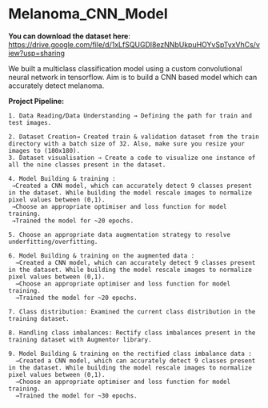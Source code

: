 # Melanoma_CNN_Model
**You can download the dataset here**: https://drive.google.com/file/d/1xLfSQUGDl8ezNNbUkpuHOYvSpTyxVhCs/view?usp=sharing

We built a multiclass classification model using a custom convolutional neural network in tensorflow. 
Aim is to build a CNN based model which can accurately detect melanoma.

**Project Pipeline:**

 	1. Data Reading/Data Understanding → Defining the path for train and test images.
	
	2. Dataset Creation→ Created train & validation dataset from the train directory with a batch size of 32. Also, make sure you resize your images to (180x180).
	3. Dataset visualisation → Create a code to visualize one instance of all the nine classes present in the dataset.
        
	4. Model Building & training : 
	 →Created a CNN model, which can accurately detect 9 classes present in the dataset. While building the model rescale images to normalize pixel values between (0,1).
	 →Choose an appropriate optimiser and loss function for model training.
	 →Trained the model for ~20 epochs.
	 
	5. Choose an appropriate data augmentation strategy to resolve underfitting/overfitting.
	
	6. Model Building & training on the augmented data :
	  →Created a CNN model, which can accurately detect 9 classes present in the dataset. While building the model rescale images to normalize pixel values between (0,1).
	  →Choose an appropriate optimiser and loss function for model training.
	  →Trained the model for ~20 epochs.
	  
	7. Class distribution: Examined the current class distribution in the training dataset.
	
	8. Handling class imbalances: Rectify class imbalances present in the training dataset with Augmentor library.
	
	9. Model Building & training on the rectified class imbalance data :
	  →Created a CNN model, which can accurately detect 9 classes present in the dataset. While building the model rescale images to normalize pixel values between (0,1).
	  →Choose an appropriate optimiser and loss function for model training.
	  →Trained the model for ~30 epochs.
